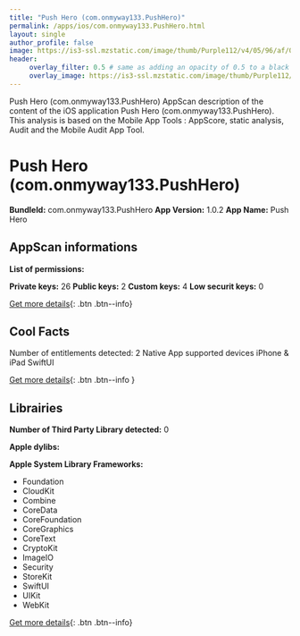 ```yaml
---
title: "Push Hero (com.onmyway133.PushHero)"
permalink: /apps/ios/com.onmyway133.PushHero.html
layout: single
author_profile: false
image: https://is3-ssl.mzstatic.com/image/thumb/Purple112/v4/05/96/af/0596afdb-5e8f-e170-c0fd-239ddc7a31b8/AppIcon-1x_U007emarketing-0-0-0-10-0-0-85-220.png/512x512bb.jpg
header: 
     overlay_filter: 0.5 # same as adding an opacity of 0.5 to a black background
     overlay_image: https://is3-ssl.mzstatic.com/image/thumb/Purple112/v4/05/96/af/0596afdb-5e8f-e170-c0fd-239ddc7a31b8/AppIcon-1x_U007emarketing-0-0-0-10-0-0-85-220.png/512x512bb.jpg
---
```

Push Hero (com.onmyway133.PushHero) AppScan description of the content of the iOS application Push Hero (com.onmyway133.PushHero). This analysis is based on the Mobile App Tools : AppScore, static analysis, Audit and the Mobile Audit App Tool.

# Push Hero (com.onmyway133.PushHero)

**BundleId:** com.onmyway133.PushHero
**App Version:** 1.0.2
**App Name:** Push Hero


## AppScan informations 

**List of permissions:** 
  
  
**Private keys:** 26
**Public keys:** 2
**Custom keys:** 4
**Low securit keys:** 0
  
[Get more details](/pricing.html){: .btn .btn--info}

## Cool Facts

Number of entitlements detected: 2
Native App
supported devices iPhone & iPad
SwiftUI
  
[Get more details](/pricing.html){: .btn .btn--info }

## Librairies 
**Number of Third Party Library detected:** 0


**Apple dylibs:**


**Apple System Library Frameworks:**
- Foundation
- CloudKit
- Combine
- CoreData
- CoreFoundation
- CoreGraphics
- CoreText
- CryptoKit
- ImageIO
- Security
- StoreKit
- SwiftUI
- UIKit
- WebKit


  
[Get more details](/pricing.html){: .btn .btn--info}

